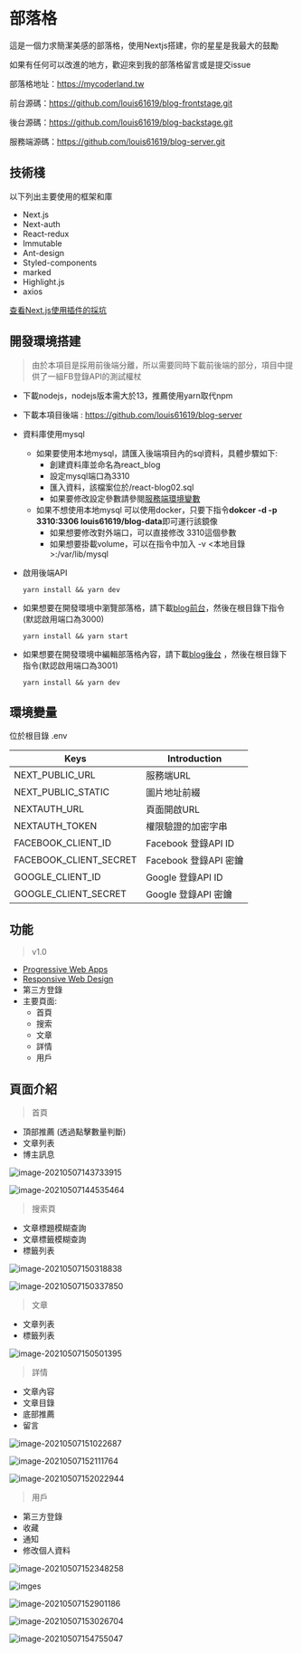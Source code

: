 

# 部落格

這是一個力求簡潔美感的部落格，使用Nextjs搭建，你的星星是我最大的鼓勵

如果有任何可以改進的地方，歡迎來到我的部落格留言或是提交issue

部落格地址：https://mycoderland.tw

前台源碼：https://github.com/louis61619/blog-frontstage.git

後台源碼：https://github.com/louis61619/blog-backstage.git

服務端源碼：https://github.com/louis61619/blog-server.git



## 技術棧

以下列出主要使用的框架和庫

- Next.js
- Next-auth
- React-redux
- Immutable
- Ant-design
- Styled-components
- marked
- Highlight.js
- axios

[查看Next.js使用插件的採坑](https://www.mycoderland.tw/detail/16)



## 開發環境搭建

> 由於本項目是採用前後端分離，所以需要同時下載前後端的部分，項目中提供了一組FB登錄API的測試權杖

- 下載nodejs，nodejs版本需大於13，推薦使用yarn取代npm

- 下載本項目後端 : https://github.com/louis61619/blog-server

- 資料庫使用mysql

  - 如果要使用本地mysql，請匯入後端項目內的sql資料，具體步驟如下:
    - 創建資料庫並命名為react_blog
    - 設定mysql端口為3310
    - 匯入資料，該檔案位於/react-blog02.sql
    - 如果要修改設定參數請參閱[服務端環境變數](https://github.com/louis61619/blog-server#%E7%92%B0%E5%A2%83%E8%AE%8A%E9%87%8F)
  - 如果不想使用本地mysql 可以使用docker，只要下指令**dokcer -d -p 3310:3306 louis61619/blog-data**即可運行該鏡像
    - 如果想要修改對外端口，可以直接修改 3310這個參數
    - 如果想要掛載volume，可以在指令中加入 -v <本地目錄>:/var/lib/mysql

- 啟用後端API

  ```
  yarn install && yarn dev
  ```

- 如果想要在開發環境中瀏覽部落格，請下載[blog前台]( https://github.com/louis61619/blog-frontstage.git)，然後在根目錄下指令(默認啟用端口為3000)

  ```
  yarn install && yarn start
  ```

- 如果想要在開發環境中編輯部落格內容，請下載[blog後台](https://github.com/louis61619/blog-backstage.git) ，然後在根目錄下指令(默認啟用端口為3001)

  ```
  yarn install && yarn dev
  ```

  

## 環境變量

位於根目錄 .env

| Keys                   | Introduction          |
| ---------------------- | --------------------- |
| NEXT_PUBLIC_URL        | 服務端URL             |
| NEXT_PUBLIC_STATIC     | 圖片地址前綴          |
| NEXTAUTH_URL           | 頁面開啟URL           |
| NEXTAUTH_TOKEN         | 權限驗證的加密字串    |
| FACEBOOK_CLIENT_ID     | Facebook 登錄API ID   |
| FACEBOOK_CLIENT_SECRET | Facebook 登錄API 密鑰 |
| GOOGLE_CLIENT_ID       | Google 登錄API ID     |
| GOOGLE_CLIENT_SECRET   | Google 登錄API 密鑰   |



## 功能

> v1.0

- [Progressive Web Apps](https://web.dev/progressive-web-apps/)
- [Responsive Web Design](https://zh.wikipedia.org/zh-tw/响应式网页设计)
- 第三方登錄
- 主要頁面: 
  - 首頁
  - 搜索
  - 文章
  - 詳情
  - 用戶



## 頁面介紹

>  首頁 

- 頂部推薦 (透過點擊數量判斷)
- 文章列表
- 博主訊息

![image-20210507143733915](./images/image-20210507143733915.png)

![image-20210507144535464](./images/image-20210507144535464.png)



> 搜索頁

- 文章標題模糊查詢
- 文章標籤模糊查詢
- 標籤列表

![image-20210507150318838](./images/image-20210507150318838.png)

![image-20210507150337850](./images/image-20210507150337850.png)

> 文章

- 文章列表
- 標籤列表

![image-20210507150501395](./images/image-20210507150501395.png)



>  詳情

- 文章內容
- 文章目錄
- 底部推薦
- 留言

![image-20210507151022687](./images/image-20210507151022687.png)

![image-20210507152111764](./images/image-20210507152111764.png)

![image-20210507152022944](./images/image-20210507152022944.png)

> 用戶

- 第三方登錄
- 收藏
- 通知
- 修改個人資料

![image-20210507152348258](./images/image-20210507152348258.png)

![imges](./images/%E8%9E%A2%E5%B9%95%E6%93%B7%E5%8F%96%E7%95%AB%E9%9D%A2%202021-05-07%20152603.png)

![image-20210507152901186](./images/image-20210507152901186.png)

![image-20210507153026704](./images/image-20210507153026704.png)

![image-20210507154755047](./images/image-20210507154755047.png)

